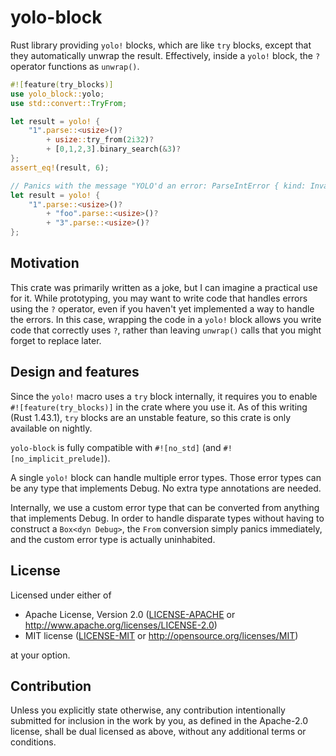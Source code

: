 # yolo-block

Rust library providing `yolo!` blocks, which are like `try` blocks, except that they automatically unwrap the result. Effectively, inside a `yolo!` block, the `?` operator functions as `unwrap()`.

```rust
#![feature(try_blocks)]
use yolo_block::yolo;
use std::convert::TryFrom;

let result = yolo! {
    "1".parse::<usize>()?
        + usize::try_from(2i32)?
        + [0,1,2,3].binary_search(&3)?
};
assert_eq!(result, 6);

// Panics with the message "YOLO'd an error: ParseIntError { kind: InvalidDigit }"
let result = yolo! {
    "1".parse::<usize>()?
        + "foo".parse::<usize>()?
        + "3".parse::<usize>()?
};
```

## Motivation

This crate was primarily written as a joke, but I can imagine a practical use for it. While prototyping, you may want to write code that handles errors using the `?` operator, even if you haven't yet implemented a way to handle the errors. In this case, wrapping the code in a `yolo!` block allows you write code that correctly uses `?`, rather than leaving `unwrap()` calls that you might forget to replace later.

## Design and features

Since the `yolo!` macro uses a `try` block internally, it requires you to enable `#![feature(try_blocks)]` in the crate where you use it. As of this writing (Rust 1.43.1), `try` blocks are an unstable feature, so this crate is only available on nightly.

`yolo-block` is fully compatible with `#![no_std]` (and `#![no_implicit_prelude]`).

A single `yolo!` block can handle multiple error types. Those error types can be any type that implements Debug. No extra type annotations are needed.

Internally, we use a custom error type that can be converted from anything that implements Debug. In order to handle disparate types without having to construct a `Box<dyn Debug>`, the `From` conversion simply panics immediately, and the custom error type is actually uninhabited.

## License

Licensed under either of

 * Apache License, Version 2.0
   ([LICENSE-APACHE](LICENSE-APACHE) or http://www.apache.org/licenses/LICENSE-2.0)
 * MIT license
   ([LICENSE-MIT](LICENSE-MIT) or http://opensource.org/licenses/MIT)

at your option.

## Contribution

Unless you explicitly state otherwise, any contribution intentionally submitted
for inclusion in the work by you, as defined in the Apache-2.0 license, shall be
dual licensed as above, without any additional terms or conditions.
